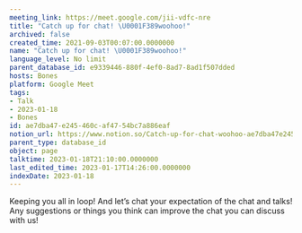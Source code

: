 ```yaml
---
meeting_link: https://meet.google.com/jii-vdfc-nre
title: "Catch up for chat! \U0001F389woohoo!"
archived: false
created_time: 2021-09-03T00:07:00.0000000
name: "Catch up for chat! \U0001F389woohoo!"
language_level: No limit
parent_database_id: e9339446-880f-4ef0-8ad7-8ad1f507dded
hosts: Bones
platform: Google Meet
tags:
- Talk
- 2023-01-18
- Bones
id: ae7dba47-e245-460c-af47-54bc7a886eaf
notion_url: https://www.notion.so/Catch-up-for-chat-woohoo-ae7dba47e245460caf4754bc7a886eaf
parent_type: database_id
object: page
talktime: 2023-01-18T21:10:00.0000000
last_edited_time: 2023-01-17T14:26:00.0000000
indexDate: 2023-01-18
---
```


Keeping you all in loop! And let’s chat your expectation of the chat and talks!
Any suggestions or things you think can improve the chat you can discuss with us!





